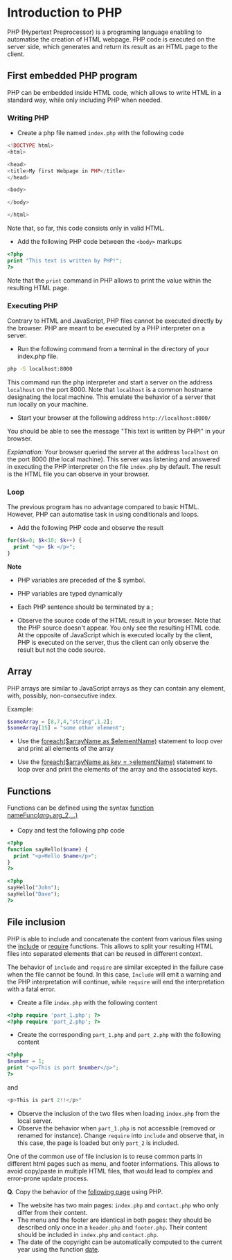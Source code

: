 # Introduction to PHP

PHP (Hypertext Preprocessor) is a programing language enabling to automatise the creation of HTML webpage. PHP code is executed on the server side, which generates and return its result as an HTML page to the client.

## First embedded PHP program

PHP can be embedded inside HTML code, which allows to write HTML in a standard way, while only including PHP when needed.


### Writing PHP

* Create a php file named `index.php` with the following code

```php
<!DOCTYPE html>
<html>

<head>
<title>My first Webpage in PHP</title>
</head>

<body>

</body>

</html>
```

Note that, so far, this code consists only in valid HTML.

* Add the following PHP code between the `<body>` markups

```php
<?php 
print "This text is written by PHP!";
?>
```

Note that the `print` command in PHP allows to print the value within the resulting HTML page.

### Executing PHP

Contrary to HTML and JavaScript, PHP files cannot be executed directly by the browser. PHP are meant to be executed by a PHP interpreter on a server.

* Run the following command from a terminal in the directory of your index.php file.

```bash
php -S localhost:8000
```

This command run the php interpreter and start a server on the address `localhost` on the port 8000. Note that `localhost` is a common hostname designating the local machine. This emulate the behavior of a server that run locally on your machine.

* Start your browser at the following address `http://localhost:8000/`

You should be able to see the message "This text is written by PHP!" in your browser.

_Explanation_: Your browser queried the server at the address `localhost` on the port 8000 (the local machine). This server was listening and answered in executing the PHP interpreter on the file `index.php` by default. The result is the HTML file you can observe in your browser.

### Loop

The previous program has no advantage compared to basic HTML. However, PHP can automatise task in using conditionals and loops.

* Add the following PHP code and observe the result

```php
for($k=0; $k<10; $k++) {
  print "<p> $k </p>";
}
```

__Note__
* PHP variables are preceded of the $ symbol.
* PHP variables are typed dynamically
* Each PHP sentence should be terminated by a ;

* Observe the source code of the HTML result in your browser. Note that the PHP source doesn't appear. You only see the resulting HTML code. At the opposite of JavaScript which is executed locally by the client, PHP is executed on the server, thus the client can only observe the result but not the code source.

## Array

PHP arrays are similar to JavaScript arrays as they can contain any element, with, possibly, non-consecutive index.

Example:

```php
$someArray = [8,7,4,"string",1.2];
$someArray[15] = "some other element";
```

* Use the [foreach($arrayName as $elementName)](http://php.net/manual/en/control-structures.foreach.php) statement to loop over and print all elements of the array

* Use the [foreach($arrayName as $key=>$elementName)](http://php.net/manual/en/control-structures.foreach.php) statement to loop over and print the elements of the array and the associated keys.

## Functions

Functions can be defined using the syntax
[function nameFunc($arg_1,$arg_2,...)](http://php.net/manual/en/functions.user-defined.php)

* Copy and test the following php code

```php
<?php 
function sayHello($name) {
  print "<p>Hello $name</p>";
}
?>

<?php
sayHello("John");
sayHello("Dave");
?>
```

## File inclusion

PHP is able to include and concatenate the content from various files using the [include](http://php.net/manual/en/function.include.php) or [require](http://php.net/manual/en/function.require.php) functions. This allows to split your resulting HTML files into separated elements that can be reused in different context.

The behavior of `include` and `require` are similar excepted in the failure case when the file cannot be found. In this case, `Include` will emit a warning and the PHP interpretation will continue, while `require` will end the interpretation with a fatal error.

* Create a file `index.php` with the following content

```php
<?php require 'part_1.php'; ?>
<?php require 'part_2.php'; ?>
```

* Create the corresponding `part_1.php` and `part_2.php` with the following content

```php
<?php
$number = 1;
print "<p>This is part $number</p>";
?>
```

and

```php
<p>This is part 2!!</p>"
```

* Observe the inclusion of the two files when loading `index.php` from the local server.
* Observe the behavior when `part_1.php` is not accessible (removed or renamed for instance). Change `require` into `include` and observe that, in this case, the page is loaded but only `part_2` is included.


One of the common use of file inclusion is to reuse common parts in different html pages such as menu, and footer informations. This allows to avoid copy/paste in multiple HTML files, that would lead to complex and error-prone  update process.

__Q.__ Copy the behavior of the [following page](https://imagecomputing.net/damien.rohmer/teaching/2017_2018/semester_2/CSE_104/online_exercices/C_server/01_php/01_basic/index.php) using PHP.
* The website has two main pages: `index.php` and `contact.php` who only differ from their content.
* The menu and the footer are identical in both pages: they should be described only once in a `header.php` and `footer.php`. Their content should be included in `index.php` and `contact.php`.
* The date of the copyright can be automatically computed to the current year using the function [date](http://php.net/manual/en/function.date.php).


